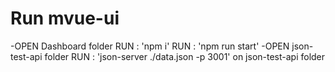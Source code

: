 # Run mvue-ui
-OPEN Dashboard folder
  RUN : 'npm i'
  RUN : 'npm run start' 
-OPEN json-test-api folder
  RUN : 'json-server ./data.json -p 3001' on json-test-api folder
